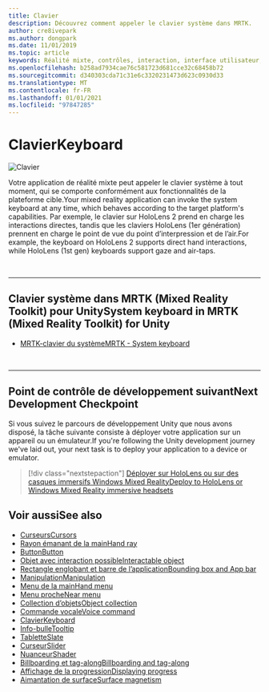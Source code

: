 ```yaml
---
title: Clavier
description: Découvrez comment appeler le clavier système dans MRTK.
author: cre8ivepark
ms.author: dongpark
ms.date: 11/01/2019
ms.topic: article
keywords: Réalité mixte, contrôles, interaction, interface utilisateur, expérience utilisateur, casque de réalité mixte, casque de réalité mixte, casque de réalité virtuelle, HoloLens, clavier, MRTK, boîte à outils de réalité mixte
ms.openlocfilehash: b258ad7934cae76c581723d681cce32c68458b72
ms.sourcegitcommit: d340303cda71c31e6c3320231473d623c0930d33
ms.translationtype: MT
ms.contentlocale: fr-FR
ms.lasthandoff: 01/01/2021
ms.locfileid: "97847285"
---
```

# <a name="keyboard"></a><span data-ttu-id="6966d-104">Clavier</span><span class="sxs-lookup"><span data-stu-id="6966d-104">Keyboard</span></span>

![Clavier](images/UX_Hero_Keyboard.jpg)

<span data-ttu-id="6966d-106">Votre application de réalité mixte peut appeler le clavier système à tout moment, qui se comporte conformément aux fonctionnalités de la plateforme cible.</span><span class="sxs-lookup"><span data-stu-id="6966d-106">Your mixed reality application can invoke the system keyboard at any time, which behaves according to the target platform's capabilities.</span></span> <span data-ttu-id="6966d-107">Par exemple, le clavier sur HoloLens 2 prend en charge les interactions directes, tandis que les claviers HoloLens (1er génération) prennent en charge le point de vue du point d’interpression et de l’air.</span><span class="sxs-lookup"><span data-stu-id="6966d-107">For example, the keyboard on HoloLens 2 supports direct hand interactions, while HoloLens (1st gen) keyboards support gaze and air-taps.</span></span>

<br>

---

## <a name="system-keyboard-in-mrtk-mixed-reality-toolkit-for-unity"></a><span data-ttu-id="6966d-108">Clavier système dans MRTK (Mixed Reality Toolkit) pour Unity</span><span class="sxs-lookup"><span data-stu-id="6966d-108">System keyboard in MRTK (Mixed Reality Toolkit) for Unity</span></span>

* [<span data-ttu-id="6966d-109">MRTK-clavier du système</span><span class="sxs-lookup"><span data-stu-id="6966d-109">MRTK - System keyboard</span></span>](https://microsoft.github.io/MixedRealityToolkit-Unity/Documentation/README_SystemKeyboard.html)

<br>

---

## <a name="next-development-checkpoint"></a><span data-ttu-id="6966d-110">Point de contrôle de développement suivant</span><span class="sxs-lookup"><span data-stu-id="6966d-110">Next Development Checkpoint</span></span>

<span data-ttu-id="6966d-111">Si vous suivez le parcours de développement Unity que nous avons disposé, la tâche suivante consiste à déployer votre application sur un appareil ou un émulateur.</span><span class="sxs-lookup"><span data-stu-id="6966d-111">If you're following the Unity development journey we've laid out, your next task is to deploy your application to a device or emulator.</span></span> 

> [!div class="nextstepaction"]
> [<span data-ttu-id="6966d-112">Déployer sur HoloLens ou sur des casques immersifs Windows Mixed Reality</span><span class="sxs-lookup"><span data-stu-id="6966d-112">Deploy to HoloLens or Windows Mixed Reality immersive headsets</span></span>](../develop/platform-capabilities-and-apis/using-visual-studio.md)

## <a name="see-also"></a><span data-ttu-id="6966d-113">Voir aussi</span><span class="sxs-lookup"><span data-stu-id="6966d-113">See also</span></span>

* [<span data-ttu-id="6966d-114">Curseurs</span><span class="sxs-lookup"><span data-stu-id="6966d-114">Cursors</span></span>](cursors.md)
* [<span data-ttu-id="6966d-115">Rayon émanant de la main</span><span class="sxs-lookup"><span data-stu-id="6966d-115">Hand ray</span></span>](point-and-commit.md)
* [<span data-ttu-id="6966d-116">Button</span><span class="sxs-lookup"><span data-stu-id="6966d-116">Button</span></span>](button.md)
* [<span data-ttu-id="6966d-117">Objet avec interaction possible</span><span class="sxs-lookup"><span data-stu-id="6966d-117">Interactable object</span></span>](interactable-object.md)
* [<span data-ttu-id="6966d-118">Rectangle englobant et barre de l’application</span><span class="sxs-lookup"><span data-stu-id="6966d-118">Bounding box and App bar</span></span>](app-bar-and-bounding-box.md)
* [<span data-ttu-id="6966d-119">Manipulation</span><span class="sxs-lookup"><span data-stu-id="6966d-119">Manipulation</span></span>](direct-manipulation.md)
* [<span data-ttu-id="6966d-120">Menu de la main</span><span class="sxs-lookup"><span data-stu-id="6966d-120">Hand menu</span></span>](hand-menu.md)
* [<span data-ttu-id="6966d-121">Menu proche</span><span class="sxs-lookup"><span data-stu-id="6966d-121">Near menu</span></span>](near-menu.md)
* [<span data-ttu-id="6966d-122">Collection d’objets</span><span class="sxs-lookup"><span data-stu-id="6966d-122">Object collection</span></span>](object-collection.md)
* [<span data-ttu-id="6966d-123">Commande vocale</span><span class="sxs-lookup"><span data-stu-id="6966d-123">Voice command</span></span>](voice-input.md)
* [<span data-ttu-id="6966d-124">Clavier</span><span class="sxs-lookup"><span data-stu-id="6966d-124">Keyboard</span></span>](keyboard.md)
* [<span data-ttu-id="6966d-125">Info-bulle</span><span class="sxs-lookup"><span data-stu-id="6966d-125">Tooltip</span></span>](tooltip.md)
* [<span data-ttu-id="6966d-126">Tablette</span><span class="sxs-lookup"><span data-stu-id="6966d-126">Slate</span></span>](slate.md)
* [<span data-ttu-id="6966d-127">Curseur</span><span class="sxs-lookup"><span data-stu-id="6966d-127">Slider</span></span>](slider.md)
* [<span data-ttu-id="6966d-128">Nuanceur</span><span class="sxs-lookup"><span data-stu-id="6966d-128">Shader</span></span>](shader.md)
* [<span data-ttu-id="6966d-129">Billboarding et tag-along</span><span class="sxs-lookup"><span data-stu-id="6966d-129">Billboarding and tag-along</span></span>](billboarding-and-tag-along.md)
* [<span data-ttu-id="6966d-130">Affichage de la progression</span><span class="sxs-lookup"><span data-stu-id="6966d-130">Displaying progress</span></span>](progress.md)
* [<span data-ttu-id="6966d-131">Aimantation de surface</span><span class="sxs-lookup"><span data-stu-id="6966d-131">Surface magnetism</span></span>](surface-magnetism.md)
